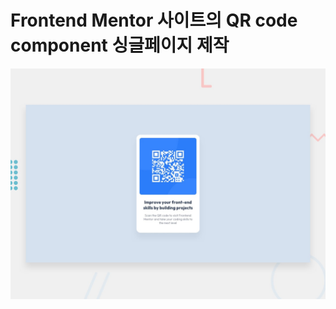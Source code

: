 # Frontend Mentor 사이트의 QR code component 싱글페이지 제작

![Design preview for the QR code component coding challenge](./design/desktop-preview.jpg)
